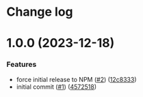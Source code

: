 # Change log

# 1.0.0 (2023-12-18)


### Features

* force initial release to NPM ([#2](https://github.com/neurio/react-native-local-network-permission/issues/2)) ([12c8333](https://github.com/neurio/react-native-local-network-permission/commit/12c8333ac8d46c906687dc3c42d890fd6b4a5648))
* initial commit ([#1](https://github.com/neurio/react-native-local-network-permission/issues/1)) ([4572518](https://github.com/neurio/react-native-local-network-permission/commit/4572518056e0cf93029217eb3a66d1a83183a3fa))
